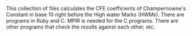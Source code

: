 This collection of files calculates the CFE coefficients of Champernowne's Constant in base 10 right before the High water Marks (HWMs). There are programs in Ruby and C. MPIR is needed for the C programs. There are other programs that check the results against each other, etc.